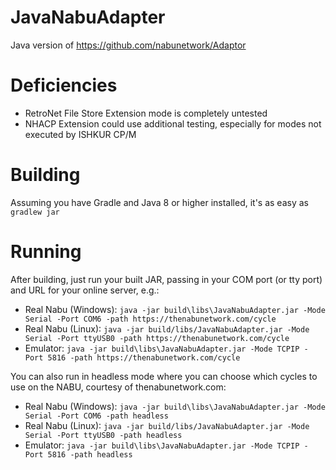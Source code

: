 # JavaNabuAdapter
Java version of https://github.com/nabunetwork/Adaptor

# Deficiencies 
* RetroNet File Store Extension mode is completely untested
* NHACP Extension could use additional testing, especially for modes not executed by ISHKUR CP/M

# Building
Assuming you have Gradle and Java 8 or higher installed, it's as easy as `gradlew jar`

# Running
After building, just run your built JAR, passing in your COM port (or tty port) and URL for your online server, e.g.:
* Real Nabu (Windows): `java -jar build\libs\JavaNabuAdapter.jar -Mode Serial -Port COM6 -path https://thenabunetwork.com/cycle`
* Real Nabu (Linux): `java -jar build/libs/JavaNabuAdapter.jar -Mode Serial -Port ttyUSB0 -path https://thenabunetwork.com/cycle`
* Emulator: `java -jar build\libs\JavaNabuAdapter.jar -Mode TCPIP -Port 5816 -path https://thenabunetwork.com/cycle`

You can also run in headless mode where you can choose which cycles to use on the NABU, courtesy of thenabunetwork.com:
* Real Nabu (Windows): `java -jar build\libs\JavaNabuAdapter.jar -Mode Serial -Port COM6 -path headless`
* Real Nabu (Linux): `java -jar build/libs/JavaNabuAdapter.jar -Mode Serial -Port ttyUSB0 -path headless`
* Emulator: `java -jar build\libs\JavaNabuAdapter.jar -Mode TCPIP -Port 5816 -path headless`
